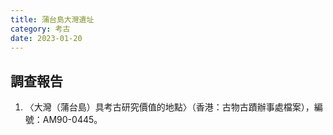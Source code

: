 ```yaml
---
title: 蒲台島大灣遺址
category: 考古
date: 2023-01-20
---
```

<adsense></adsense>

## 調查報告
1. 〈大灣（蒲台島）具考古研究價值的地點〉（香港：古物古蹟辦事處檔案），編號：AM90-0445。